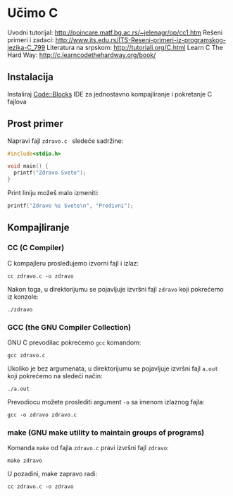 # Učimo C

Uvodni tutorijal: http://poincare.matf.bg.ac.rs/~jelenagr/op/cc1.htm
Rešeni primeri i zadaci: http://www.its.edu.rs/ITS-Reseni-primeri-iz-programskog-jezika-C_799
Literatura na srpskom: http://tutoriali.org/C.html
Learn C The Hard Way: http://c.learncodethehardway.org/book/

## Instalacija

Instaliraj [Code::Blocks](http://www.codeblocks.org/) IDE za jednostavno kompajliranje i pokretanje C fajlova

## Prost primer

Napravi fajl `zdravo.c ` sledeće sadržine:

```c
#include<stdio.h>

void main() {
  printf("Zdravo Svete");
}
```

Print liniju možeš malo izmeniti:
```c
printf("Zdravo %s Svete\n", "Predivni");
```

## Kompajliranje

### CC (C Compiler)
C kompajleru prosleđujemo izvorni fajl i izlaz:
```
cc zdravo.c -o zdravo
```

Nakon toga, u direktorijumu se pojavljuje izvršni fajl `zdravo` koji pokrećemo iz konzole:
```
./zdravo
```

### GCC (the GNU Compiler Collection)

GNU C prevodilac pokrećemo `gcc` komandom:
```
gcc zdravo.c
```

Ukoliko je bez argumenata, u direktorijumu se pojavljuje izvršni fajl `a.out` koji pokrećemo na sledeći način:
```
./a.out
```

Prevodiocu možete proslediti argument `-o` sa imenom izlaznog fajla:
```
gcc -o zdravo zdravo.c
```

### make (GNU make utility to maintain groups of programs)

Komanda `make` od fajla `zdravo.c` pravi izvršni fajl `zdravo`:
```
make zdravo
```

U pozadini, make zapravo radi:
```
cc zdravo.c -o zdravo
```
